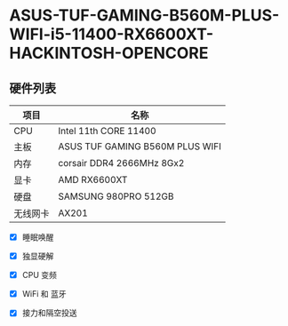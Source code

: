 # ASUS-TUF-GAMING-B560M-PLUS-WIFI-i5-11400-RX6600XT-HACKINTOSH-OPENCORE

## 硬件列表

|项目|名称
|-|-
|CPU|Intel 11th CORE 11400
|主板|ASUS TUF GAMING B560M PLUS WIFI
|内存|corsair DDR4 2666MHz 8Gx2
|显卡|AMD RX6600XT
|硬盘|SAMSUNG 980PRO 512GB
|无线网卡|AX201

- [x] 睡眠唤醒
- [x] 独显硬解
- [x] CPU 变频
- [x] WiFi 和 蓝牙
- [x] 接力和隔空投送

